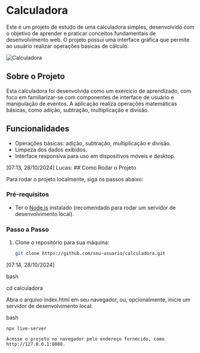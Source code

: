 # Calculadora

Este é um projeto de estudo de uma calculadora simples, desenvolvido com o objetivo de aprender e praticar conceitos fundamentais de desenvolvimento web. O projeto possui uma interface gráfica que permite ao usuário realizar operações básicas de cálculo.

![Calculadora](https://github.com/user-attachments/assets/5cfd4be9-5d5e-4351-9162-a980f7eb7ccd)

## Sobre o Projeto

Esta calculadora foi desenvolvida como um exercício de aprendizado, com foco em familiarizar-se com componentes de interface de usuário e manipulação de eventos. A aplicação realiza operações matemáticas básicas, como adição, subtração, multiplicação e divisão.

## Funcionalidades

- Operações básicas: adição, subtração, multiplicação e divisão.
- Limpeza dos dados exibidos.
- Interface responsiva para uso em dispositivos móveis e desktop.

[07:13, 28/10/2024] Lucas: ## Como Rodar o Projeto

Para rodar o projeto localmente, siga os passos abaixo:

### Pré-requisitos

- Ter o [Node.js](https://nodejs.org/) instalado (recomendado para rodar um servidor de desenvolvimento local).

### Passo a Passo

1. Clone o repositório para sua máquina:
   ```bash
   git clone https://github.com/seu-usuario/calculadora.git
[07:14, 28/10/2024] 

bash

cd calculadora

Abra o arquivo index.html em seu navegador, ou, opcionalmente, inicie um servidor de desenvolvimento local:

bash

    npx live-server

    Acesse o projeto no navegador pelo endereço fornecido, como http://127.0.0.1:8080.
